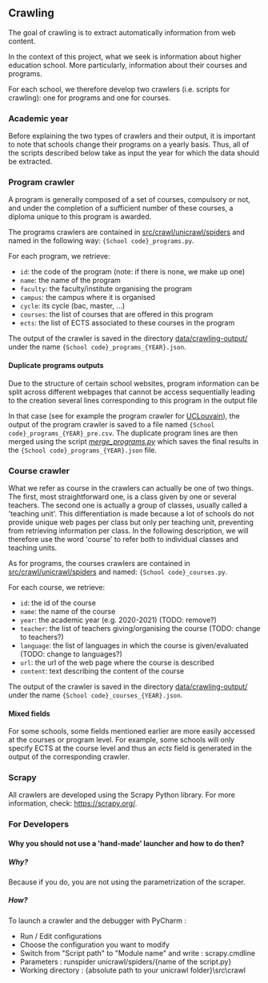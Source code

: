 ## Crawling

The goal of crawling is to extract automatically information from web content.

In the context of this project, what we seek is information about higher education school.
More particularly, information about their courses and programs.

For each school, we therefore develop two crawlers (i.e. scripts for crawling): one for programs and one for courses.

### Academic year

Before explaining the two types of crawlers and their output, it is important to note that 
schools change their programs on a yearly basis. Thus, all of the scripts described below take as 
input the year for which the data should be extracted.

### Program crawler

A program is generally composed of a set of courses, compulsory or not, and under the completion of a sufficient number
of these courses, a diploma unique to this program is awarded.

The programs crawlers are contained in [src/crawl/unicrawl/spiders](unicrawl/spiders) and named in the following way: 
```{School code}_programs.py```.

For each program, we retrieve:
- ```id```: the code of the program (note: if there is none, we make up one)
- ```name```: the name of the program
- ```faculty```: the faculty/institute organising the program
- ```campus```: the campus where it is organised
- ```cycle```: its cycle (bac, master, ...)
- ```courses```: the list of courses that are offered in this program
- ```ects```: the list of ECTS associated to these courses in the program

The output of the crawler is saved in the directory [data/crawling-output/](../../data/crawling-output) 
under the name ```{School code}_programs_{YEAR}.json```.

#### Duplicate programs outputs
Due to the structure of certain school websites, program information can be split across different webpages
that cannot be access sequentially leading to the creation several lines corresponding
to this program in the output file

In that case (see for example the program crawler for [UCLouvain](unicrawl/spiders/ucl_programs.py)), the output
of the program crawler is saved to a file named ```{School code}_programs_{YEAR}_pre.csv```.
The duplicate program lines are then merged using the script [*merge_programs.py*](merge_programs.py) which 
saves the final results in the ```{School code}_programs_{YEAR}.json``` file.


### Course crawler

What we refer as course in the crawlers can actually be one of two things. 
The first, most straightforward one, is a class given by one or several teachers. 
The second one is actually a group of classes, usually called a 'teaching unit'.
This differentiation is made because a lot of schools do not provide unique web pages per class
but only per teaching unit, preventing from retrieving information per class.
In the following description, we will therefore use the word 'course' to refer both 
to individual classes and teaching units.

As for programs, the courses crawlers are contained in [src/crawl/unicrawl/spiders](unicrawl/spiders) 
and named: ```{School code}_courses.py```.

For each course, we retrieve:
- ```id```: the id of the course
- ```name```: the name of the course
- ```year```: the academic year (e.g. 2020-2021) (TODO: remove?)  
- ```teacher```: the list of teachers giving/organising the course (TODO: change to teachers?)
- ```language```: the list of languages in which the course is given/evaluated (TODO: change to languages?)
- ```url```: the url of the web page where the course is described
- ```content```: text describing the content of the course

The output of the crawler is saved in the directory [data/crawling-output/](../../data/crawling-output) 
under the name ```{School code}_courses_{YEAR}.json```.

#### Mixed fields

For some schools, some fields mentioned earlier are more easily accessed at the courses or program level.
For example, some schools will only specify ECTS at the course level and thus an *ects* field is generated
in the output of the corresponding crawler.


### Scrapy

All crawlers are developed using the Scrapy Python library.
For more information, check: https://scrapy.org/.

### For Developers
#### Why you should not use a 'hand-made' launcher and how to do then?

##### Why?
Because if you do, you are not using the parametrization of the scraper.

##### How?
To launch a crawler and the debugger with PyCharm :
- Run / Edit configurations
- Choose the configuration you want to modify
- Switch from "Script path" to "Module name" and write : scrapy.cmdline
- Parameters : runspider unicrawl/spiders/{name of the script.py}
- Working directory : {absolute path to your unicrawl folder}\src\crawl
